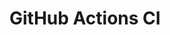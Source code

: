 # GitHub Actions CI














































































































































































































































































































































































































































































































































































































































































































































































































































































































































































































































































































































































































































































































































































































































































































































































































































































































































































































































































































































































































































































































































































































































































































































































































































































































































































































































































































































































































































































